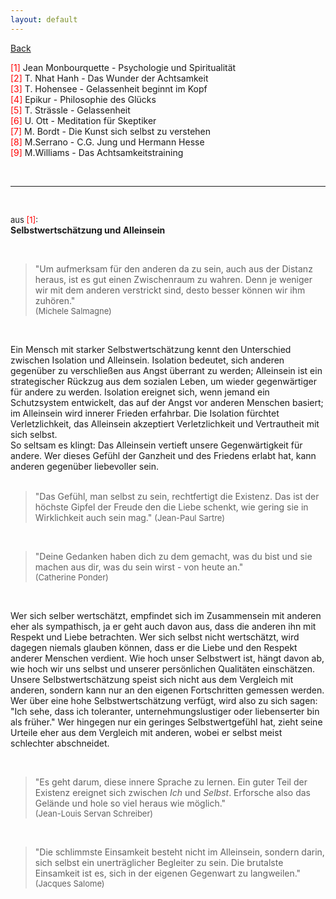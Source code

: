 ```yaml
---
layout: default
---
```


[Back](./)

<span style="color:red ">[1]</span> Jean Monbourquette - Psychologie und Spiritualität  
<span style="color:red ">[2]</span> T. Nhat Hanh - Das Wunder der Achtsamkeit  
<span style="color:red ">[3]</span> T. Hohensee - Gelassenheit beginnt im Kopf  
<span style="color:red ">[4]</span> Epikur - Philosophie des Glücks  
<span style="color:red ">[5]</span> T. Strässle - Gelassenheit  
<span style="color:red ">[6]</span> U. Ott - Meditation für Skeptiker  
<span style="color:red ">[7]</span> M. Bordt - Die Kunst sich selbst zu verstehen  
<span style="color:red ">[8]</span> M.Serrano - C.G. Jung und Hermann Hesse  
<span style="color:red ">[9]</span> M.Williams - Das Achtsamkeitstraining  

&nbsp;

***

&nbsp;

<font size="-1">aus <span style="color:red ">[1]</span>:</font>  
**Selbstwertschätzung und Alleinsein**

&nbsp;

>"Um aufmerksam für den anderen da zu sein, auch aus der Distanz heraus, ist es gut
> einen Zwischenraum zu wahren. Denn je weniger wir mit dem anderen verstrickt sind,
> desto besser können wir ihm zuhören."  
> <font size="-1">(Michele Salmagne)</font>

&nbsp;

Ein Mensch mit starker Selbstwertschätzung kennt den Unterschied zwischen Isolation
und Alleinsein. Isolation bedeutet, sich anderen gegenüber zu verschließen aus Angst
überrant zu werden; Alleinsein ist ein strategischer Rückzug aus dem sozialen Leben,
um wieder gegenwärtiger für andere zu werden. Isolation ereignet sich, wenn jemand ein
Schutzsystem entwickelt, das auf der Angst vor anderen Menschen basiert; im Alleinsein
wird innerer Frieden erfahrbar. Die Isolation fürchtet Verletzlichkeit, das Alleinsein
akzeptiert Verletzlichkeit und Vertrautheit mit sich selbst.  
So seltsam es klingt: Das Alleinsein vertieft unsere Gegenwärtigkeit für andere. Wer
dieses Gefühl der Ganzheit und des Friedens erlabt hat, kann anderen gegenüber
liebevoller sein.  
&nbsp;

> "Das Gefühl, man selbst zu sein, rechtfertigt die Existenz. Das ist der höchste
> Gipfel der Freude den die Liebe schenkt, wie gering sie in Wirklichkeit auch sein mag."
> <font size="-1">(Jean-Paul Sartre)</font>

&nbsp;

> "Deine Gedanken haben dich zu dem gemacht, was du bist und sie machen aus dir, was
> du sein wirst - von heute an."  
> <font size="-1">(Catherine Ponder)</font>

&nbsp;

Wer sich selber wertschätzt, empfindet sich im Zusammensein mit anderen eher als sympathisch,
ja er geht auch davon aus, dass die anderen ihn mit Respekt und Liebe betrachten. Wer 
sich selbst nicht wertschätzt, wird dagegen niemals glauben können, dass
er die Liebe und den Respekt anderer Menschen verdient. Wie hoch unser Selbstwert ist,
hängt davon ab, wie hoch wir uns selbst und unserer persönlichen Qualitäten einschätzen.
Unsere Selbstwertschätzung speist sich nicht aus dem Vergleich mit anderen, sondern
kann nur an den eigenen Fortschritten gemessen werden. Wer über eine hohe Selbstwertschätzung 
verfügt, wird also zu sich sagen: "Ich sehe, dass ich toleranter, unternehmungslustiger 
oder liebenserter bin als früher." Wer hingegen nur ein geringes Selbstwertgefühl hat, 
zieht seine Urteile eher aus dem Vergleich mit anderen, wobei er
selbst meist schlechter abschneidet.

&nbsp;

> "Es geht darum, diese innere Sprache zu lernen. Ein guter Teil der Existenz
> ereignet sich zwischen *Ich* und *Selbst*. Erforsche also das Gelände und hole
> so viel heraus wie möglich."  
> <font size="-1">(Jean-Louis Servan Schreiber)</font>

&nbsp;

> "Die schlimmste Einsamkeit besteht nicht im Alleinsein, sondern darin, sich selbst
> ein unerträglicher Begleiter zu sein. Die brutalste Einsamkeit ist es, sich in der
> eigenen Gegenwart zu langweilen."  
> <font size="-1">(Jacques Salome)</font>
